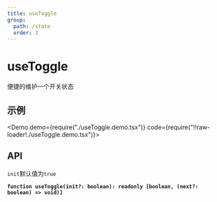 ```yaml
---
title: useToggle
group:
  path: /state
  order: 3
---
```


# useToggle

便捷的维护一个开关状态

## 示例

<Demo demo={require("./useToggle.demo.tsx")} code={require("!!raw-loader!./useToggle.demo.tsx")}></Demo>

## API

`init`默认值为`true`

**`function useToggle(init?: boolean): readonly [boolean, (next?: boolean) => void)]`**
